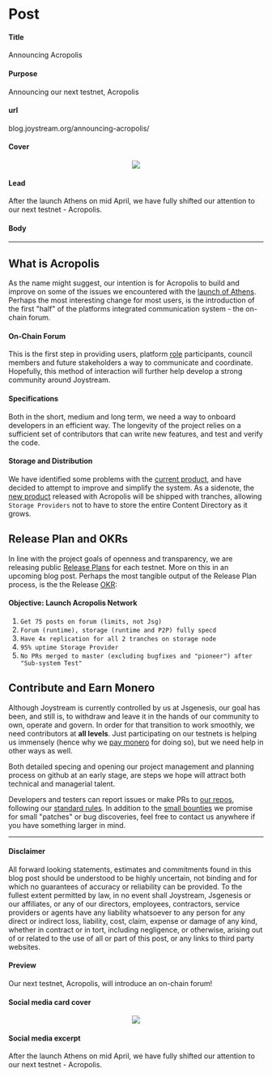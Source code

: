 # Post

#### Title

Announcing Acropolis

#### Purpose

Announcing our next testnet, Acropolis

#### url

blog.joystream.org/announcing-acropolis/

#### Cover

<p align="center"><img src="announcing-acropolis.png"></p>

#### Lead

After the launch Athens on mid April, we have fully shifted our attention to our next testnet - Acropolis.

#### Body

---

What is Acropolis
-----------------

As the name might suggest, our intention is for Acropolis to build and improve on some of the issues we encountered with the [launch of Athens](https://blog.joystream.org/athens-released/). Perhaps the most interesting change for most users, is the introduction of the first "half" of the platforms integrated communication system - the on-chain forum.

#### On-Chain Forum

This is the first step in providing users, platform [role](https://www.joystream.org/roles) participants, council members and future stakeholders a way to communicate and coordinate. Hopefully, this method of interaction will further help develop a strong community around Joystream.

#### Specifications

Both in the short, medium and long term, we need a way to onboard developers in an efficient way. The longevity of the project relies on a sufficient set of contributors that can write new features, and test and verify the code.

#### Storage and Distribution

We have identified some problems with the [current product](https://github.com/Joystream/storage-node-joystream), and have decided to attempt to improve and simplify the system. As a sidenote, the [new product](https://github.com/Joystream/joystream/pull/45) released with Acropolis will be shipped with tranches, allowing `Storage Providers` not to have to store the entire Content Directory as it grows.

Release Plan and OKRs
---------------------

In line with the project goals of openness and transparency, we are releasing public [Release Plans](https://github.com/Joystream/joystream/tree/master/testnets/acropolis) for each testnet. More on this in an upcoming blog post. Perhaps the most tangible output of the Release Plan process, is the the Release [OKR](https://en.wikipedia.org/wiki/OKR):

#### Objective: Launch Acropolis Network

1.  `Get 75 posts on forum (limits, not Jsg)`
2.  `Forum (runtime), storage (runtime and P2P) fully specd`
3.  `Have 4x replication for all 2 tranches on storage node`
4.  `95% uptime Storage Provider`
5.  `No PRs merged to master (excluding bugfixes and "pioneer") after "Sub-system Test"`

Contribute and Earn Monero
--------------------------

Although Joystream is currently controlled by us at Jsgenesis, our goal has been, and still is, to withdraw and leave it in the hands of our community to own, operate and govern. In order for that transition to work smoothly, we need contributors at **all levels**. Just participating on our testnets is helping us immensely (hence why we [pay monero](https://blog.joystream.org/pay-for-play/) for doing so), but we need help in other ways as well.

Both detailed specing and opening our project management and planning process on github at an early stage, are steps we hope will attract both technical and managerial talent.

Developers and testers can report issues or make PRs to [our repos](https://github.com/Joystream), following our [standard rules](https://github.com/Joystream/joystream#contribute). In addition to the [small bounties](https://github.com/JoyStream/helpdesk#builders-and-bug-reporters) we promise for small "patches" or bug discoveries, feel free to contact us anywhere if you have something larger in mind.

---

#### Disclaimer

All forward looking statements, estimates and commitments found in this blog post should be understood to be highly uncertain, not binding and for which no guarantees of accuracy or reliability can be provided. To the fullest extent permitted by law, in no event shall Joystream, Jsgenesis or our affiliates, or any of our directors, employees, contractors,  service providers or agents have any liability whatsoever to any person  for any direct or indirect loss, liability, cost, claim, expense or  damage of any kind, whether in contract or in tort, including negligence, or otherwise, arising out of or related to the use of all or  part of this post, or any links to third party websites.

#### Preview

Our next testnet, Acropolis, will introduce an on-chain forum!

#### Social media card cover

<p align="center"><img src="announcing-acropolis.png"></p>

#### Social media excerpt

After the launch Athens on mid April, we have fully shifted our attention to our next testnet - Acropolis.

